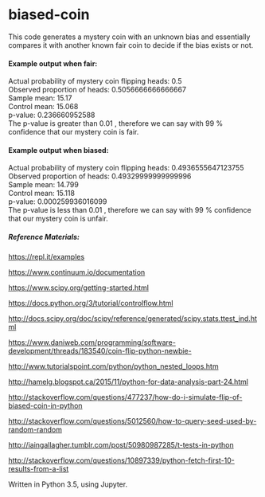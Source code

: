 # biased-coin

This code generates a mystery coin with an unknown bias and essentially compares it with another known fair coin to decide if the bias exists or not.

#### Example output when fair:

Actual probability of mystery coin flipping heads:  0.5  
Observed proportion of heads:  0.5056666666666667  
Sample mean:  15.17  
Control mean:  15.068  
p-value:  0.236660952588  
The p-value is greater than  0.01 , therefore we can say with  99 % confidence that our mystery coin is fair.  

#### Example output when biased:

Actual probability of mystery coin flipping heads:  0.4936555647123755  
Observed proportion of heads:  0.49329999999999996  
Sample mean:  14.799  
Control mean:  15.118  
p-value:  0.000259936016099  
The p-value is less than  0.01 , therefore we can say with  99 % confidence that our mystery coin is unfair.  



##### Reference Materials:

https://repl.it/examples

https://www.continuum.io/documentation

https://www.scipy.org/getting-started.html

https://docs.python.org/3/tutorial/controlflow.html

http://docs.scipy.org/doc/scipy/reference/generated/scipy.stats.ttest_ind.html

https://www.daniweb.com/programming/software-development/threads/183540/coin-flip-python-newbie-

http://www.tutorialspoint.com/python/python_nested_loops.htm

http://hamelg.blogspot.ca/2015/11/python-for-data-analysis-part-24.html

http://stackoverflow.com/questions/477237/how-do-i-simulate-flip-of-biased-coin-in-python

http://stackoverflow.com/questions/5012560/how-to-query-seed-used-by-random-random

http://iaingallagher.tumblr.com/post/50980987285/t-tests-in-python

http://stackoverflow.com/questions/10897339/python-fetch-first-10-results-from-a-list

Written in Python 3.5, using Jupyter.


